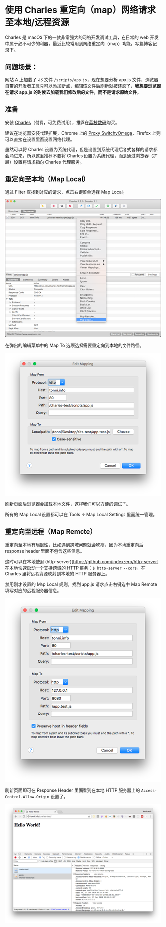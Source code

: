 # 使用 Charles 重定向（map）网络请求至本地/远程资源

Charles 是 macOS 下的一款非常强大的网络开发调试工具，在日常的 web 开发中属于必不可少的利器，最近比较常用到网络重定向（map）功能，写篇博客记录下。

## 问题场景：

网站 A 上加载了 JS 文件 `/scripts/app.js`，现在想要分析 app.js 文件，浏览器自带的开发者工具只可以添加断点，编辑该文件后刷新就被还原了，**我想要浏览器在请求 app.js 的时候去加载我们修改后的文件，而不是请求原始文件**。

## 准备

安装 [Charles](https://www.charlesproxy.com/)（付费，可免费试用），推荐在[荔枝数码](https://www.lizhi.io/)购买。

建议在浏览器安装代理扩展，Chrome 上的 [Proxy SwitchyOmega](https://chrome.google.com/webstore/detail/proxy-switchyomega/padekgcemlokbadohgkifijomclgjgif?hl=en)，Firefox 上则可以直接在设置里面设置网络代理。

虽然可以将 Charles 设置为系统代理，但是设置到系统代理后各式各样的请求都会涌进来，所以这里推荐不要将 Charles 设置为系统代理，而是通过浏览器（扩展）设置将请求指向 Charles 代理服务。

## 重定向至本地（Map Local）

通过 Filter 查找到对应的请求，点击右键菜单选择 Map Local。

![](./map-requests-in-charles/menu-map-local.png)

在弹出的编辑菜单中的 Map To 选项选择需要重定向到本地的文件路径。

![](./map-requests-in-charles/edit-local-mapping.png)

刷新页面后浏览器会加载本地文件，这样我们可以方便的调试了。

所有的 Map Local 设置都可以在 Tools -> Map Local Settings 里面统一管理。

## 重定向至远程（Map Remote）

重定向至本地有局限性，比如遇到跨域问题就会吃瘪，因为本地重定向后 response header 里面不包含这些信息。

这时可以在本地使用 (http-server)[https://github.com/indexzero/http-server] 在本地快速启动一个支持跨域的 HTTP 服务：`$ http-server --cors`，在 Charles 里将远程资源映射到本地的 HTTP 服务器上。

禁用刚才设置的 Map Local 规则，找到 app.js 请求点击右键选中 Map Remote 填写对应的远程服务器信息。

![](./map-requests-in-charles/edit-remote-mapping.png)

刷新页面即可在 Response Header 里面看到在本地 HTTP 服务器上的 `Access-Control-Allow-Origin` 设置了。

![](./map-requests-in-charles/response-header.png)
